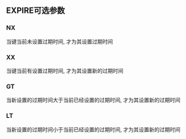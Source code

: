 ## EXPIRE可选参数
### NX
当键当前未设置过期时间, 才为其设置过期时间

### XX
当键当前有设置过期时间, 才为其设置新的过期时间

### GT
当新设置的过期时间大于当前已经设置的过期时间, 才为其设置新的过期时间

### LT
当新设置的过期时间小于当前已经设置的过期时间, 才为其设置新的过期时间
